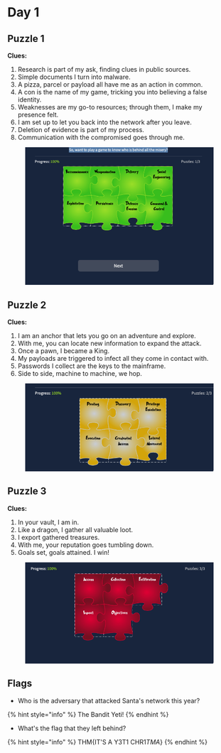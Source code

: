 # Day 1

## Puzzle 1

**Clues:**

1. Research is part of my ask, finding clues in public sources.
2. Simple documents I turn into malware.
3. A pizza, parcel or payload all have me as an action in common.
4. A con is the name of my game, tricking you into believing a false identity.
5. Weaknesses are my go-to resources; through them, I make my presence felt.
6. I am set up to let you back into the network after you leave.
7. Deletion of evidence is part of my process.
8. Communication with the compromised goes through me.

<figure><img src="../../.gitbook/assets/image (2) (1).png" alt=""><figcaption></figcaption></figure>

## Puzzle 2

**Clues:**

1. I am an anchor that lets you go on an adventure and explore.
2. With me, you can locate new information to expand the attack.
3. Once a pawn, I became a King.
4. My payloads are triggered to infect all they come in contact with.
5. Passwords I collect are the keys to the mainframe.
6. Side to side, machine to machine, we hop.

<figure><img src="../../.gitbook/assets/image (3) (2).png" alt=""><figcaption></figcaption></figure>

## Puzzle 3

**Clues:**

1. In your vault, I am in.
2. Like a dragon, I gather all valuable loot.
3. I export gathered treasures.
4. With me, your reputation goes tumbling down.
5. Goals set, goals attained. I win!

<figure><img src="../../.gitbook/assets/image (1) (1).png" alt=""><figcaption></figcaption></figure>

## Flags

* Who is the adversary that attacked Santa's network this year?

{% hint style="info" %}
The Bandit Yeti!
{% endhint %}

* What's the flag that they left behind?

{% hint style="info" %}
THM{IT'S A Y3T1 CHR1$TMA$}
{% endhint %}
